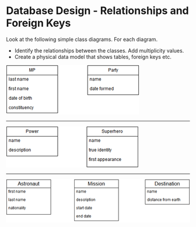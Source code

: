 # Database Design - Relationships and Foreign Keys

Look at the following simple class diagrams. For each diagram. 
* Identify the relationships between the classes. Add multiplicity values.
* Create a physical data model that shows tables, foreign keys etc. 

 ![Image of](parties.png)

**********
![Image of](superheros.png)

**********
![Image of](space-missions.png)